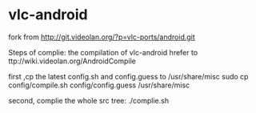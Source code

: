 vlc-android
===========

fork from http://git.videolan.org/?p=vlc-ports/android.git

Steps of complie:
the compilation of vlc-android hrefer to ttp://wiki.videolan.org/AndroidCompile

first ,cp the latest config.sh and config.guess to /usr/share/misc
  sudo cp config/compile.sh config/config.guess /usr/share/misc
  
second,  complie the whole src tree:
  ./complie.sh